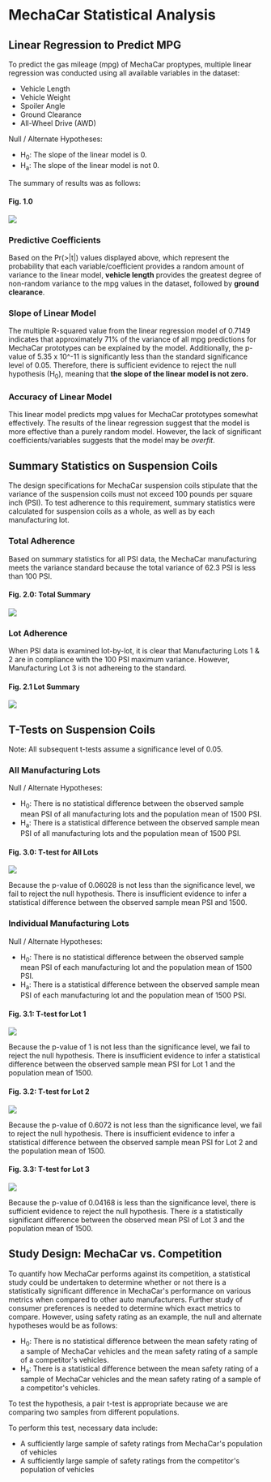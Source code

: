 # MechaCar Statistical Analysis

## Linear Regression to Predict MPG

To predict the gas mileage (mpg) of MechaCar proptypes, multiple linear regression was conducted using all available variables in the dataset:

- Vehicle Length
- Vehicle Weight
- Spoiler Angle
- Ground Clearance
- All-Wheel Drive (AWD)

Null / Alternate Hypotheses:
- H<sub>0</sub>: The slope of the linear model is 0.
- H<sub>a</sub>: The slope of the linear model is not 0.

The summary of results was as follows:

#### Fig. 1.0
<kbd> <img src="https://github.com/amberteets/MechaCar-Statistical-Analysis/blob/main/Resources/MechaCar_LinReg_Sum.png" /> <kbd>

### Predictive Coefficients
Based on the Pr(>|t|) values displayed above, which represent the probability that each variable/coefficient provides a random amount of variance to the linear model, **vehicle length** provides the greatest degree of non-random variance to the mpg values in the dataset, followed by **ground clearance**. 

### Slope of Linear Model
The multiple R-squared value from the linear regression model of 0.7149 indicates that approximately 71% of the variance of all mpg predictions for MechaCar prototypes can be explained by the model. Additionally, the p-value of 5.35 x 10^-11 is significantly less than the standard significance level of 0.05. Therefore, there is sufficient evidence to reject the null hypothesis (H<sub>0</sub>), meaning that **the slope of the linear model is not zero.**

### Accuracy of Linear Model
This linear model predicts mpg values for MechaCar prototypes somewhat effectively. The results of the linear regression suggest that the model is more effective than a purely random model. However, the lack of significant coefficients/variables suggests that the model may be *overfit*. 

## Summary Statistics on Suspension Coils

The design specifications for MechaCar suspension coils stipulate that the variance of the suspension coils must not exceed 100 pounds per square inch (PSI). To test adherence to this requirement, summary statistics were calculated for suspension coils as a whole, as well as by each manufacturing lot.

### Total Adherence

Based on summary statistics for all PSI data, the MechaCar manufacturing meets the variance standard because the total variance of 62.3 PSI is less than 100 PSI.

#### Fig. 2.0: Total Summary
<kbd> <img src="https://github.com/amberteets/MechaCar-Statistical-Analysis/blob/main/Resources/total_summary.png" /> <kbd>

### Lot Adherence

When PSI data is examined lot-by-lot, it is clear that Manufacturing Lots 1 & 2 are in compliance with the 100 PSI maximum variance. However, Manufacturing Lot 3 is not adhereing to the standard.

#### Fig. 2.1 Lot Summary
<kbd> <img src="https://github.com/amberteets/MechaCar-Statistical-Analysis/blob/main/Resources/lot_summary.png" /> <kbd>
  
## T-Tests on Suspension Coils

Note: All subsequent t-tests assume a significance level of 0.05.

### All Manufacturing Lots
Null / Alternate Hypotheses:
- H<sub>0</sub>: There is no statistical difference between the observed sample mean PSI of all manufacturing lots and the population mean of 1500 PSI.
- H<sub>a</sub>: There is a statistical difference between the observed sample mean PSI of all manufacturing lots and the population mean of 1500 PSI.

#### Fig. 3.0: T-test for All Lots
<kbd> <img src="https://github.com/amberteets/MechaCar-Statistical-Analysis/blob/main/Resources/ttest_all.png" /> <kbd>
  
Because the p-value of 0.06028 is not less than the significance level, we fail to reject the null hypothesis. There is insufficient evidence to infer a statistical difference between the observed sample mean PSI and 1500.

### Individual Manufacturing Lots
Null / Alternate Hypotheses:
- H<sub>0</sub>: There is no statistical difference between the observed sample mean PSI of each manufacturing lot and the population mean of 1500 PSI.
- H<sub>a</sub>: There is a statistical difference between the observed sample mean PSI of each manufacturing lot and the population mean of 1500 PSI.

#### Fig. 3.1: T-test for Lot 1
<kbd> <img src="https://github.com/amberteets/MechaCar-Statistical-Analysis/blob/main/Resources/ttest_lot1.png" /> <kbd>
  
Because the p-value of 1 is not less than the significance level, we fail to reject the null hypothesis. There is insufficient evidence to infer a statistical difference between the observed sample mean PSI for Lot 1 and the population mean of 1500.

#### Fig. 3.2: T-test for Lot 2
<kbd> <img src="https://github.com/amberteets/MechaCar-Statistical-Analysis/blob/main/Resources/ttest_lot2.png" /> <kbd>
  
Because the p-value of 0.6072 is not less than the significance level, we fail to reject the null hypothesis. There is insufficient evidence to infer a statistical difference between the observed sample mean PSI for Lot 2 and the population mean of 1500.

#### Fig. 3.3: T-test for Lot 3
<kbd> <img src="https://github.com/amberteets/MechaCar-Statistical-Analysis/blob/main/Resources/ttest_lot3.png" /> <kbd>
  
Because the p-value of 0.04168 is less than the significance level, there is sufficient evidence to reject the null hypothesis. There *is* a statistically significant difference between the observed mean PSI of Lot 3 and the population mean of 1500.

## Study Design: MechaCar vs. Competition

To quantify how MechaCar performs against its competition, a statistical study could be undertaken to determine whether or not there is a statistically significant difference in MechaCar's performance on various metrics when compared to other auto manufacturers. Further study of consumer preferences is needed to determine which exact metrics to compare. However, using safety rating as an example, the null and alternate hypotheses would be as follows:
- H<sub>0</sub>: There is no statistical difference between the mean safety rating of a sample of MechaCar vehicles and the mean safety rating of a sample of a competitor's vehicles.
- H<sub>a</sub>: There is a statistical difference between the mean safety rating of a sample of MechaCar vehicles and the mean safety rating of a sample of a competitor's vehicles.

To test the hypothesis, a pair t-test is appropriate because we are comparing two samples from different populations.

To perform this test, necessary data include:
- A sufficiently large sample of safety ratings from MechaCar's population of vehicles
- A sufficiently large sample of safety ratings from the competitor's population of vehicles
